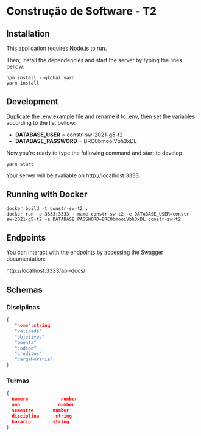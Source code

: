 ﻿# Construção de Software - T2

## Installation

This application requires [Node.js](https://nodejs.org/) to run.

Then, install the dependencies and start the server by typing the lines bellow:

```
npm install --global yarn
yarn install
```

## Development

Duplicate the .env.example file and rename it to .env, then set the variables according to the list bellow:

- **DATABASE_USER** = constr-sw-2021-g5-t2
- **DATABASE_PASSWORD** = BRC0bmooiVbh3xDL

Now you're ready to type the following command and start to develop:

```
yarn start
```

Your server will be avaliable on http://localhost:3333.

## Running with Docker

```
docker build -t constr-sw-t2 .
docker run -p 3333:3333 --name constr-sw-t2 -e DATABASE_USER=constr-sw-2021-g5-t2 -e DATABASE_PASSWORD=BRC0bmooiVbh3xDL constr-sw-t2
```

## Endpoints

You can interact with the endpoints by accessing the Swagger documentation:

http://localhost:3333/api-docs/

## Schemas

### Disciplinas

```json
{
   "nome":string	        
   "validade"	     
   "objetivos"	  
   "ementa"	     
   "codigo"	     
   "creditos"	     
   "cargaHoraria"  
}
```

### Turmas

```json
{
  numero	        number
  ano	           number
  semestre	     number
  disciplina	  string
  horario	     string
}
```
